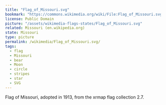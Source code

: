 ```yaml
---
title: "Flag_of_Missouri.svg"
bookmark: "https://commons.wikimedia.org/wiki/File:Flag_of_Missouri.svg"
license: Public Domain
picture: "/assets/wikimedia-flags-states/Flag_of_Missouri.svg"
related: Missouri (en.wikipedia.org)
state: Missouri
type: picture
permalink: /wikimedia/Flag_of_Missouri.svg/
tags:
  - flag
  - Missouri
  - bear
  - Moon
  - circle
  - stripes
  - star
  - SVG
---
```

Flag of Missouri, adopted in 1913, from the xrmap flag collection 2.7.